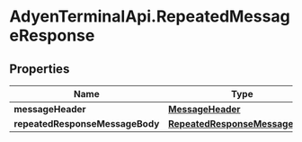 # AdyenTerminalApi.RepeatedMessageResponse

## Properties

Name | Type | Description | Notes
------------ | ------------- | ------------- | -------------
**messageHeader** | [**MessageHeader**](MessageHeader.md) |  | 
**repeatedResponseMessageBody** | [**RepeatedResponseMessageBody**](RepeatedResponseMessageBody.md) |  | 


